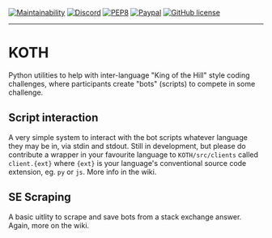 [![Maintainability](https://api.codeclimate.com/v1/badges/7c6b2baeccaf298c7cd3/maintainability)](https://codeclimate.com/github/Artemis21/KOTH/maintainability) [![Discord](https://img.shields.io/badge/-Artemis%238032-grey?logo=discord)](https://discord.gg) [![PEP8](https://img.shields.io/badge/code%20style-pep8-orange.svg)](https://www.python.org/dev/peps/pep-0008/) [![Paypal](https://img.shields.io/badge/paypal-artemisdev-00457C?logo=paypalC)](https://www.paypal.me/artemisdev) [![GitHub license](https://img.shields.io/github/license/Artemis21/KOTH)](https://github.com/Artemis21/KOTH/blob/master/LICENSE.txt)


---
# KOTH
Python utilities to help with inter-language "King of the Hill" style coding challenges, where participants create "bots" (scripts) to compete in some challenge.

## Script interaction
A very simple system to interact with the bot scripts whatever language they may be in, via stdin and stdout. Still in development, but please do contribute a wrapper in your favourite language to `KOTH/src/clients` called `client.{ext}` where `{ext}` is your language's conventional source code extension, eg. `py` or `js`. More info in the wiki.

## SE Scraping
A basic uitlity to scrape and save bots from a stack exchange answer. Again, more on the wiki.
